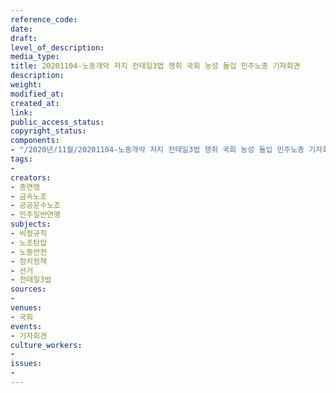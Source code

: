 ```yaml
---
reference_code: 
date: 
draft: 
level_of_description: 
media_type: 
title: 20201104-노동개악 저지 전태일3법 쟁취 국회 농성 돌입 민주노총 기자회견
description: 
weight: 
modified_at: 
created_at: 
link: 
public_access_status: 
copyright_status: 
components:
- "/2020년/11월/20201104-노동개악 저지 전태일3법 쟁취 국회 농성 돌입 민주노총 기자회견/_PIG8729.JPG"
tags:
- 
creators:
- 총연맹
- 금속노조
- 공공운수노조
- 민주일반연맹
subjects:
- 비정규직
- 노조탄압
- 노동안전
- 정치정책
- 선거
- 전태일3법
sources:
- 
venues:
- 국회
events:
- 기자회견
culture_workers:
- 
issues:
- 
---
```

